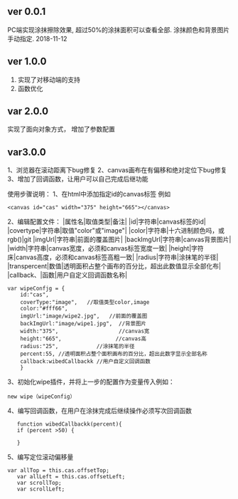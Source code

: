 ﻿## ver 0.0.1 ##
PC端实现涂抹擦除效果, 超过50%的涂抹面积可以查看全部. 涂抹颜色和背景图片手动指定. 2018-11-12
## ver 1.0.0 ##
1. 实现了对移动端的支持
1. 函数优化
## var 2.0.0  ##
实现了面向对象方式，
增加了参数配置
## var3.0.0 ##
1、浏览器在滚动距离下bug修复
2、canvas画布在有偏移和绝对定位下bug修复
3、增加了回调函数，让用户可以自己完成后继功能


使用步骤说明：
1、在html中添加指定id的canvas标签
例如
``` 
<canvas id="cas" width="375" height="665"></canvas>
 ```

2、编辑配置文件：
|属性名|取值类型|备注|
|id|字符串|canvas标签的id|
|covertype|字符串|取值"color"或"image"|
|color|字符串|十六进制颜色吗，或rgb()|git 
|imgUrl|字符串|前面的覆盖图片|
|backImgUrl|字符串|canvas背景图片|
|width|字符串|canvas宽度，必须和canvas标签宽度一致|
|height|字符床|canvas高度，必须和canvas标签高粗一致|
|radius|字符串|涂抹笔的半径|
|transpercent|数值|透明面积占整个画布的百分比，超出此数值显示全部化布|
|callback、|函数|用户自定义回调函数名称|
``` 
var wipeConfjg = {
	id:"cas",
	coverType:"image",   //取值类型color,image
	color:"#fff66",
	imgUrl:"image/wipe2.jpg",   //前面的覆盖图
	backImgUrl:"image/wipe1.jpg",  //背景图片
	width:"375",                   //canvas宽
	height:"665",                 //canvas高
	radius:"25",            //涂抹笔的半径
	percent:55, //透明面积占整个面积画布的百分比，超出此数字显示全部名称
	callback:wibedCallbackk //用户自定义回调函数
	}
 ``` 
 
 3、初始化wipe插件，并将上一步的配置作为变量传入例如：
 ``` 
new wipe（wipeConfig）
 ```
 4、编写回调函数，在用户在涂抹完成后继续操作必须写次回调函数
 ``` 
	function wibedCallbackk(percent){
	if (percent >50) {

	}
 ```
 5、编写定位滚动偏移量
 ``` 
var	allTop = this.cas.offsetTop;
	var allLeft = this.cas.offsetLeft;
	var scrollTop;
	var scrollLeft;
 ```